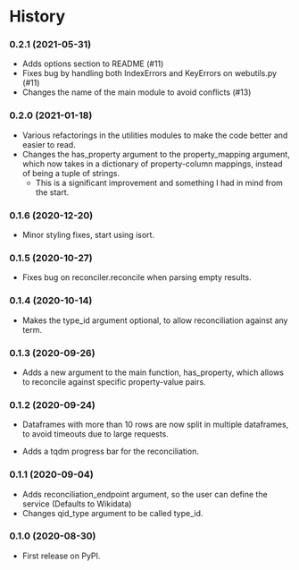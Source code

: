 # History

### 0.2.1 (2021-05-31)

* Adds options section to README (#11)
* Fixes bug by handling both IndexErrors and KeyErrors on webutils.py (#11)
* Changes the name of the main module to avoid conflicts (#13)

### 0.2.0 (2021-01-18)

* Various refactorings in the utilities modules to make the code better
and easier to read.
* Changes the has_property argument to the property_mapping argument, 
which now takes in a dictionary of property-column mappings, 
instead of being a tuple of strings.
    * This is a significant improvement and something I had in mind from
    the start.

### 0.1.6 (2020-12-20)

* Minor styling fixes, start using isort.

### 0.1.5 (2020-10-27)

* Fixes bug on reconciler.reconcile when parsing empty results.

### 0.1.4 (2020-10-14)

* Makes the type_id argument optional, to allow reconciliation against any term.

### 0.1.3 (2020-09-26)

* Adds a new argument to the main function, has_property, which allows to reconcile against specific property-value pairs.

### 0.1.2 (2020-09-24)

* Dataframes with more than 10 rows are now split in multiple dataframes, to avoid timeouts due to large requests.

* Adds a tqdm progress bar for the reconciliation.

### 0.1.1 (2020-09-04)

* Adds reconciliation_endpoint argument, so the user can define the service (Defaults to Wikidata)
* Changes qid_type argument to be called type_id.

### 0.1.0 (2020-08-30)

* First release on PyPI.
